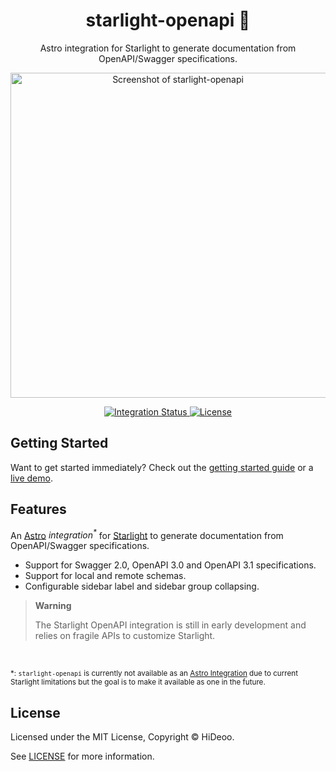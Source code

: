 <div align="center">
  <h1>starlight-openapi 🧭</h1>
  <p>Astro integration for Starlight to generate documentation from OpenAPI/Swagger specifications.</p>
  <p>
    <a href="https://github.com/HiDeoo/vercel-env-push/assets/494699/1f9d2a3f-33c2-4476-8427-62573b493259" title="Screenshot of starlight-openapi">
      <img alt="Screenshot of starlight-openapi" src="https://github.com/HiDeoo/vercel-env-push/assets/494699/1f9d2a3f-33c2-4476-8427-62573b493259" width="520" />
    </a>
  </p>
</div>

<div align="center">
  <a href="https://github.com/HiDeoo/starlight-openapi/actions/workflows/integration.yml">
    <img alt="Integration Status" src="https://github.com/HiDeoo/starlight-openapi/actions/workflows/integration.yml/badge.svg" />
  </a>
  <a href="https://github.com/HiDeoo/starlight-openapi/blob/main/LICENSE">
    <img alt="License" src="https://badgen.net/github/license/HiDeoo/starlight-openapi" />
  </a>
  <br />
</div>

## Getting Started

Want to get started immediately? Check out the [getting started guide](https://starlight-openapi.vercel.app/guides/getting-started/) or a [live demo](https://starlight-openapi.vercel.app/api/petstore/operations/addpet/).

## Features

An [Astro](https://astro.build) _integration<sup>\*</sup>_ for [Starlight](https://starlight.astro.build) to generate documentation from OpenAPI/Swagger specifications.

- Support for Swagger 2.0, OpenAPI 3.0 and OpenAPI 3.1 specifications.
- Support for local and remote schemas.
- Configurable sidebar label and sidebar group collapsing.

> **Warning**
>
> The Starlight OpenAPI integration is still in early development and relies on fragile APIs to customize Starlight.

<br />

<sup>\*: `starlight-openapi` is currently not available as an [Astro Integration](https://docs.astro.build/en/reference/integrations-reference/) due to current Starlight limitations but the goal is to make it available as one in the future.</sup>

## License

Licensed under the MIT License, Copyright © HiDeoo.

See [LICENSE](https://github.com/HiDeoo/starlight-openapi/blob/main/LICENSE) for more information.
